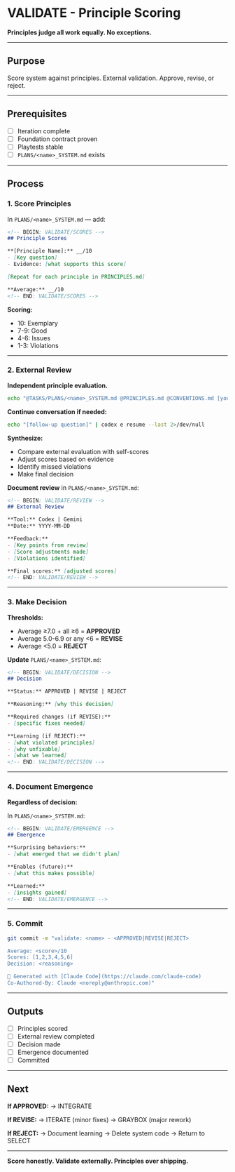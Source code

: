 # VALIDATE - Principle Scoring

**Principles judge all work equally. No exceptions.**

---

## Purpose

Score system against principles. External validation. Approve, revise, or reject.

---

## Prerequisites

- [ ] Iteration complete
- [ ] Foundation contract proven
- [ ] Playtests stable
- [ ] `PLANS/<name>_SYSTEM.md` exists

---

## Process

### 1. Score Principles

In `PLANS/<name>_SYSTEM.md` — add:

```markdown
<!-- BEGIN: VALIDATE/SCORES -->
## Principle Scores

**[Principle Name]:** __/10
- [Key question]
- Evidence: [what supports this score]

[Repeat for each principle in PRINCIPLES.md]

**Average:** __/10
<!-- END: VALIDATE/SCORES -->
```

**Scoring:**
- 10: Exemplary
- 7-9: Good
- 4-6: Issues
- 1-3: Violations

---

### 2. External Review

**Independent principle evaluation.**

```bash
echo "@TASKS/PLANS/<name>_SYSTEM.md @PRINCIPLES.md @CONVENTIONS.md [your validation question]" | codex e 2>/dev/null
```

**Continue conversation if needed:**
```bash
echo "[follow-up question]" | codex e resume --last 2>/dev/null
```

**Synthesize:**
- Compare external evaluation with self-scores
- Adjust scores based on evidence
- Identify missed violations
- Make final decision

**Document review** in `PLANS/<name>_SYSTEM.md`:

```markdown
<!-- BEGIN: VALIDATE/REVIEW -->
## External Review

**Tool:** Codex | Gemini
**Date:** YYYY-MM-DD

**Feedback:**
- [Key points from review]
- [Score adjustments made]
- [Violations identified]

**Final scores:** [adjusted scores]
<!-- END: VALIDATE/REVIEW -->
```

---

### 3. Make Decision

**Thresholds:**
- Average ≥7.0 + all ≥6 = **APPROVED**
- Average 5.0-6.9 or any <6 = **REVISE**
- Average <5.0 = **REJECT**

**Update** `PLANS/<name>_SYSTEM.md`:

```markdown
<!-- BEGIN: VALIDATE/DECISION -->
## Decision

**Status:** APPROVED | REVISE | REJECT

**Reasoning:** [why this decision]

**Required changes (if REVISE):**
- [specific fixes needed]

**Learning (if REJECT):**
- [what violated principles]
- [why unfixable]
- [what we learned]
<!-- END: VALIDATE/DECISION -->
```

---

### 4. Document Emergence

**Regardless of decision:**

In `PLANS/<name>_SYSTEM.md`:

```markdown
<!-- BEGIN: VALIDATE/EMERGENCE -->
## Emergence

**Surprising behaviors:**
- [what emerged that we didn't plan]

**Enables (future):**
- [what this makes possible]

**Learned:**
- [insights gained]
<!-- END: VALIDATE/EMERGENCE -->
```

---

### 5. Commit

```bash
git commit -m "validate: <name> - <APPROVED|REVISE|REJECT>

Average: <score>/10
Scores: [1,2,3,4,5,6]
Decision: <reasoning>

🤖 Generated with [Claude Code](https://claude.com/claude-code)
Co-Authored-By: Claude <noreply@anthropic.com)"
```

---

## Outputs

- [ ] Principles scored
- [ ] External review completed
- [ ] Decision made
- [ ] Emergence documented
- [ ] Committed

---

## Next

**If APPROVED:**
→ INTEGRATE

**If REVISE:**
→ ITERATE (minor fixes)
→ GRAYBOX (major rework)

**If REJECT:**
→ Document learning
→ Delete system code
→ Return to SELECT

---

**Score honestly. Validate externally. Principles over shipping.**
